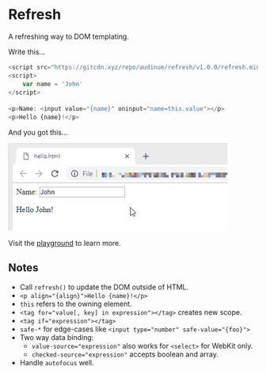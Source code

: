 # Refresh

A refreshing way to DOM templating.

Write this...

```javascript
<script src="https://gitcdn.xyz/repo/audinue/refresh/v1.0.0/refresh.min.js"></script>
<script>
    var name = 'John'
</script>

<p>Name: <input value="{name}" oninput="name=this.value"></p>
<p>Hello {name}!</p>
```

And you got this...

![Demo](demo.gif)

Visit the [playground](https://gitcdn.xyz/repo/audinue/refresh/master/playground.html) to learn more.

## Notes

- Call `refresh()` to update the DOM outside of HTML.
- `<p align="{align}">Hello {name}!</p>`
- `this` refers to the owning element.
- `<tag for="value[, key] in expression"></tag>` creates new scope.
- `<tag if="expression"></tag>`
- `safe-*` for edge-cases like `<input type="number" safe-value="{foo}">`
- Two way data binding:
    - `value-source="expression"` also works for `<select>` for WebKit only.
    - `checked-source="expression"` accepts boolean and array.
- Handle `autofocus` well.

